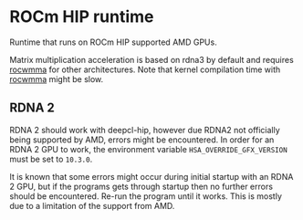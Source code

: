 # ROCm HIP runtime

Runtime that runs on ROCm HIP supported AMD GPUs.

Matrix multiplication acceleration is based on rdna3 by default and requires [rocwmma][] for other architectures.
Note that kernel compilation time with [rocwmma][] might be slow.

[rocwmma]: https://github.com/ROCm/rocWMMA
[rdna3]: https://gpuopen.com/learn/wmma_on_rdna3/

## RDNA 2

RDNA 2 should work with deepcl-hip, however due RDNA2 not officially being supported by AMD, errors might be encountered. In order for an RDNA 2 GPU to work, the environment variable `HSA_OVERRIDE_GFX_VERSION` must be set to `10.3.0`.

It is known that some errors might occur during initial startup with an RDNA 2 GPU, but if the programs gets through startup then no further errors should be encountered. Re-run the program until it works. This is mostly due to a limitation of the support from AMD.

